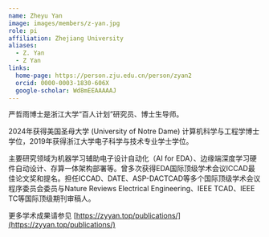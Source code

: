 ```yaml
---
name: Zheyu Yan
image: images/members/z-yan.jpg
role: pi
affiliation: Zhejiang University
aliases:
  - Z. Yan
  - Z Yan
links:
  home-page: https://person.zju.edu.cn/person/zyan2
  orcid: 0000-0003-1830-606X
  google-scholar: Wd8mEEAAAAAJ
---
```


严哲雨博士是浙江大学“百人计划”研究员、博士生导师。

2024年获得美国圣母大学 (University of Notre Dame) 计算机科学与工程学博士学位，2019年获得浙江大学电子科学与技术专业学士学位。

主要研究领域为机器学习辅助电子设计自动化（AI for EDA）、边缘端深度学习硬件自动设计、存算一体架构部署等。曾多次获得EDA国际顶级学术会议ICCAD最佳论文奖和提名。担任ICCAD、DATE、ASP-DACTCAD等多个国际顶级学术会议程序委员会委员与Nature Reviews Electrical Engineering、IEEE TCAD、IEEE TC等国际顶级期刊审稿人。

更多学术成果请参见 [https://zyyan.top/publications/](https://zyyan.top/publications/)